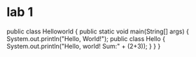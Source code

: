 # lab 1
public class Helloworld { 
    public static void main(String[] args) { 
           System.out.println("Hello, World!");
           public class Hello {
              System.out.println("Hello, world! Sum:" + (2+3));
  }
      }
  }

